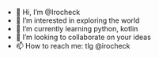 - 👋 Hi, I’m @Irocheck
- 👀 I’m interested in exploring the world
- 🌱 I’m currently learning python, kotlin
- 💞️ I’m looking to collaborate on your ideas
- 📫 How to reach me: tlg @irocheck

<!---
Irocheck/Irocheck is a ✨ special ✨ repository because its `README.md` (this file) appears on your GitHub profile.
You can click the Preview link to take a look at your changes.
--->
